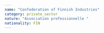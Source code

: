 ```yaml
---
name: "Confederation of Finnish Industries"
category: private_sector
nature: "Association professionnelle "
nationality: FIN
---
```

    